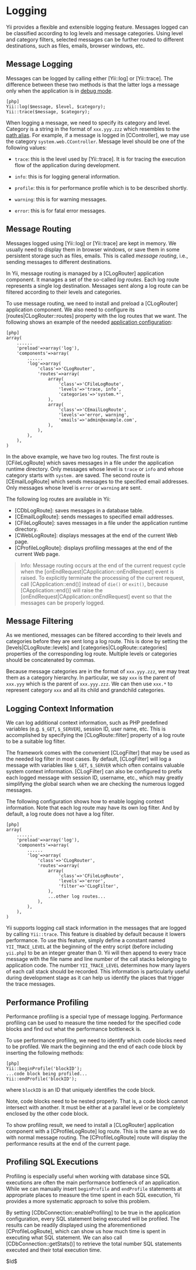 Logging
=======

Yii provides a flexible and extensible logging feature. Messages logged
can be classified according to log levels and message categories. Using
level and category filters, selected messages can be further routed to
different destinations, such as files, emails, browser windows, etc.

Message Logging
---------------

Messages can be logged by calling either [Yii::log] or [Yii::trace]. The
difference between these two methods is that the latter logs a message only
when the application is in [debug mode](/doc/guide/basics.entry#debug-mode).

~~~
[php]
Yii::log($message, $level, $category);
Yii::trace($message, $category);
~~~

When logging a message, we need to specify its category and level.
Category is a string in the format of `xxx.yyy.zzz` which resembles to the
[path alias](/doc/guide/basics.namespace). For example, if a message is
logged in [CController], we may use the category `system.web.CController`.
Message level should be one of the following values:

   - `trace`: this is the level used by [Yii::trace]. It is for tracing
the execution flow of the application during development.

   - `info`: this is for logging general information.

   - `profile`: this is for performance profile which is to be described
shortly.

   - `warning`: this is for warning messages.

   - `error`: this is for fatal error messages.

Message Routing
---------------

Messages logged using [Yii::log] or [Yii::trace] are kept in memory. We
usually need to display them in browser windows, or save them in some
persistent storage such as files, emails. This is called *message
routing*, i.e., sending messages to different destinations.

In Yii, message routing is managed by a [CLogRouter] application
component. It manages a set of the so-called *log routes*. Each log
route represents a single log destination. Messages sent along a log route
can be filtered according to their levels and categories.

To use message routing, we need to install and preload a [CLogRouter]
application component. We also need to configure its
[routes|CLogRouter::routes] property with the log routes that we want. The
following shows an example of the needed [application
configuration](/doc/guide/basics.application#application-configuration):

~~~
[php]
array(
	......
	'preload'=>array('log'),
	'components'=>array(
		......
		'log'=>array(
			'class'=>'CLogRouter',
			'routes'=>array(
				array(
					'class'=>'CFileLogRoute',
					'levels'=>'trace, info',
					'categories'=>'system.*',
				),
				array(
					'class'=>'CEmailLogRoute',
					'levels'=>'error, warning',
					'emails'=>'admin@example.com',
				),
			),
		),
	),
)
~~~

In the above example, we have two log routes. The first route is
[CFileLogRoute] which saves messages in a file under the application
runtime directory. Only messages whose level is `trace` or `info` and whose
category starts with `system.` are saved. The second route is
[CEmailLogRoute] which sends messages to the specified email addresses.
Only messages whose level is `error` or `warning` are sent.

The following log routes are available in Yii:

   - [CDbLogRoute]: saves messages in a database table.
   - [CEmailLogRoute]: sends messages to specified email addresses.
   - [CFileLogRoute]: saves messages in a file under the application runtime directory.
   - [CWebLogRoute]: displays messages at the end of the current Web page.
   - [CProfileLogRoute]: displays profiling messages at the end of the current Web page.

> Info: Message routing occurs at the end of the current request cycle
when the [onEndRequest|CApplication::onEndRequest] event is raised. To explicitly
terminate the processing of the current request, call [CApplication::end()] instead
of `die()` or `exit()`, because [CApplication::end()] will raise the
[onEndRequest|CApplication::onEndRequest] event so that the messages can
be properly logged.

Message Filtering
-----------------

As we mentioned, messages can be filtered according to their levels and
categories before they are sent long a log route. This is done by setting
the [levels|CLogRoute::levels] and [categories|CLogRoute::categories]
properties of the corresponding log route. Multiple levels or categories
should be concatenated by commas.

Because message categories are in the format of `xxx.yyy.zzz`, we may
treat them as a category hierarchy. In particular, we say `xxx` is the
parent of `xxx.yyy` which is the parent of `xxx.yyy.zzz`. We can then use
`xxx.*` to represent category `xxx` and all its child and grandchild
categories.

Logging Context Information
---------------------------

We can log additional context information, such as PHP predefined variables (e.g. `$_GET`, `$_SERVER`), session ID, user name, etc.
This is accomplished by specifying the [CLogRoute::filter] property of a log route to be
a suitable log filter.

The framework comes with the convenient [CLogFilter] that may be used as the needed log
filter in most cases. By default, [CLogFilter] will log a message with variables like
`$_GET`, `$_SERVER` which often contains valuable system context information.
[CLogFilter] can also be configured to prefix each logged message with session ID, username, etc.,
which may greatly simplifying the global search when we are checking the numerous logged messages.

The following configuration shows how to enable logging context information. Note that each
log route may have its own log filter. And by default, a log route does not have a log filter.

~~~
[php]
array(
	......
	'preload'=>array('log'),
	'components'=>array(
		......
		'log'=>array(
			'class'=>'CLogRouter',
			'routes'=>array(
				array(
					'class'=>'CFileLogRoute',
					'levels'=>'error',
					'filter'=>'CLogFilter',
				),
				...other log routes...
			),
		),
	),
)
~~~


Yii supports logging call stack information in the messages that are
logged by calling `Yii::trace`. This feature is disabled by default because it lowers performance.
To use this feature, simply define a constant named `YII_TRACE_LEVEL` at the beginning of the entry
script (before including `yii.php`) to be an integer greater than 0. Yii will then append to
every trace message with the file name and line number of the call stacks belonging to application
code. The number `YII_TRACE_LEVEL` determines how many layers of each call stack should be recorded.
This information is particularly useful during development stage as it can help us identify the
places that trigger the trace messages.


Performance Profiling
---------------------

Performance profiling is a special type of message logging. Performance
profiling can be used to measure the time needed for the specified code
blocks and find out what the performance bottleneck is.

To use performance profiling, we need to identify which code blocks need
to be profiled. We mark the beginning and the end of each code block by
inserting the following methods:

~~~
[php]
Yii::beginProfile('blockID');
...code block being profiled...
Yii::endProfile('blockID');
~~~

where `blockID` is an ID that uniquely identifies the code block.

Note, code blocks need to be nested properly. That is, a code block cannot
intersect with another. It must be either at a parallel level or be
completely enclosed by the other code block.

To show profiling result, we need to install a [CLogRouter] application
component with a [CProfileLogRoute] log route. This is the same as we do
with normal message routing. The [CProfileLogRoute] route will display the
performance results at the end of the current page.


Profiling SQL Executions
------------------------

Profiling is especially useful when working with database since SQL executions
are often the main performance bottleneck of an application. While we can manually
insert `beginProfile` and `endProfile` statements at appropriate places to measure
the time spent in each SQL execution, Yii provides
a more systematic approach to solve this problem.

By setting [CDbConnection::enableProfiling] to be true in the application configuration,
every SQL statement being executed will be profiled. The results can be readily displayed
using the aforementioned [CProfileLogRoute], which can show us how much time is spent
in executing what SQL statement. We can also call [CDbConnection::getStats()] to retrieve
the total number SQL statements executed and their total execution time.


<div class="revision">$Id$</div>
